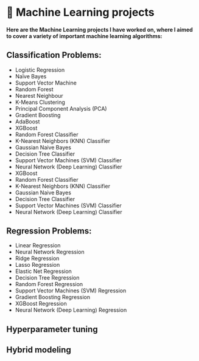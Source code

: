 # 🚀 Machine Learning projects

<h4>Here are the Machine Learning projects I have worked on, where I aimed to cover a variety of important machine learning algorithms: </h4>

## Classification Problems:

<ul>
<li>Logistic Regression</li>
<li>Naïve Bayes</li>    
<li>Support Vector Machine</li>

<li>Random Forest</li>
<li>Nearest Neighbour</li>
<li>K-Means Clustering</li>
<li>Principal Component Analysis (PCA)</li>
<li>Gradient Boosting</li>
<li>AdaBoost</li>
<li>XGBoost</li>
<li>Random Forest Classifier</li>
<li>K-Nearest Neighbors (KNN) Classifier</li>
<li>Gaussian Naive Bayes</li>
<li>Decision Tree Classifier</li>
<li>Support Vector Machines (SVM) Classifier</li>
<li>Neural Network (Deep Learning) Classifier</li>
<li>XGBoost</li>
<li>Random Forest Classifier</li>
<li>K-Nearest Neighbors (KNN) Classifier</li>
<li>Gaussian Naive Bayes</li>
<li>Decision Tree Classifier</li>
<li>Support Vector Machines (SVM) Classifier</li>
<li>Neural Network (Deep Learning) Classifier</li>
</ul>

## Regression Problems:

<ul>
<li>Linear Regression</li>
<li>Neural Network Regression</li>
<li>Ridge Regression</li>
<li>Lasso Regression</li>
<li>Elastic Net Regression</li>
<li>Decision Tree Regression</li>
<li>Random Forest Regression</li>
<li>Support Vector Machines (SVM) Regression</li>
<li>Gradient Boosting Regression</li>
<li>XGBoost Regression</li>
<li>Neural Network (Deep Learning) Regression</li>
</ul>

## Hyperparameter tuning

## Hybrid modeling



